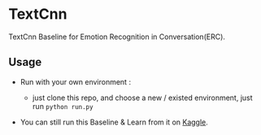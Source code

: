 # TextCnn

TextCnn Baseline for Emotion Recognition in Conversation(ERC).

## Usage

-  Run with your own environment : 
  
   - just clone this repo, and choose a new / existed environment, just run `python run.py`

- You can still run this Baseline & Learn from it on [Kaggle](https://www.kaggle.com/columbine/pytorch-textcnn-model-tutorial).
